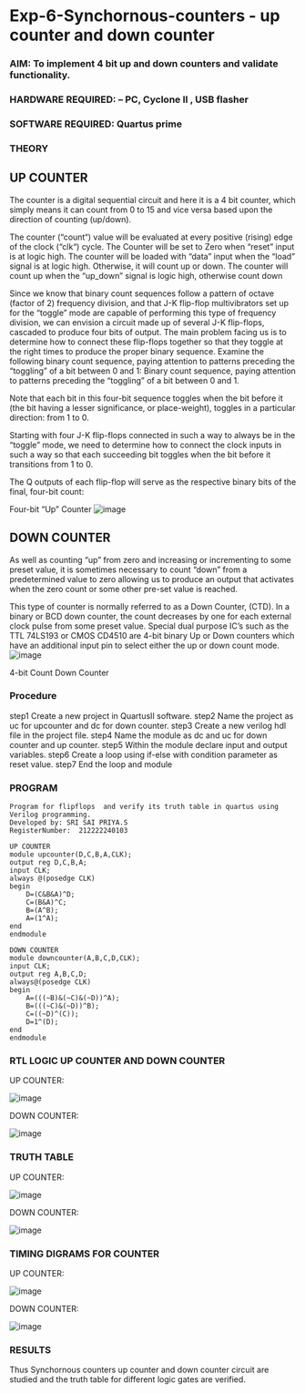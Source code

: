 # Exp-6-Synchornous-counters - up counter and down counter 
### AIM: To implement 4 bit up and down counters and validate  functionality.
### HARDWARE REQUIRED:  – PC, Cyclone II , USB flasher
### SOFTWARE REQUIRED:   Quartus prime
### THEORY 

## UP COUNTER 
The counter is a digital sequential circuit and here it is a 4 bit counter, which simply means it can count from 0 to 15 and vice versa based upon the direction of counting (up/down). 

The counter (“count“) value will be evaluated at every positive (rising) edge of the clock (“clk“) cycle.
The Counter will be set to Zero when “reset” input is at logic high.
The counter will be loaded with “data” input when the “load” signal is at logic high. Otherwise, it will count up or down.
The counter will count up when the “up_down” signal is logic high, otherwise count down

Since we know that binary count sequences follow a pattern of octave (factor of 2) frequency division, and that J-K flip-flop multivibrators set up for the “toggle” mode are capable of performing this type of frequency division, we can envision a circuit made up of several J-K flip-flops, cascaded to produce four bits of output.
The main problem facing us is to determine how to connect these flip-flops together so that they toggle at the right times to produce the proper binary sequence.
Examine the following binary count sequence, paying attention to patterns preceding the “toggling” of a bit between 0 and 1:
Binary count sequence, paying attention to patterns preceding the “toggling” of a bit between 0 and 1.

Note that each bit in this four-bit sequence toggles when the bit before it (the bit having a lesser significance, or place-weight), toggles in a particular direction: from 1 to 0.

Starting with four J-K flip-flops connected in such a way to always be in the “toggle” mode, we need to determine how to connect the clock inputs in such a way so that each succeeding bit toggles when the bit before it transitions from 1 to 0.

The Q outputs of each flip-flop will serve as the respective binary bits of the final, four-bit count:

Four-bit “Up” Counter
![image](https://user-images.githubusercontent.com/36288975/169644758-b2f4339d-9532-40c5-af40-8f4f8c942e2c.png)

## DOWN COUNTER 

As well as counting “up” from zero and increasing or incrementing to some preset value, it is sometimes necessary to count “down” from a predetermined value to zero allowing us to produce an output that activates when the zero count or some other pre-set value is reached.

This type of counter is normally referred to as a Down Counter, (CTD). In a binary or BCD down counter, the count decreases by one for each external clock pulse from some preset value. Special dual purpose IC’s such as the TTL 74LS193 or CMOS CD4510 are 4-bit binary Up or Down counters which have an additional input pin to select either the up or down count mode.
![image](https://user-images.githubusercontent.com/36288975/169644844-1a14e123-7228-4ed8-81a9-eb937dff4ac8.png)

4-bit Count Down Counter
### Procedure

step1
Create a new project in QuartusII software.
step2
Name the project as uc for upcounter and dc for down counter.
step3
Create a new verilog hdl file in the project file.
step4
Name the module as dc and uc for down counter and up counter.
step5
Within the module declare input and output variables.
step6
Create a loop using if-else with condition parameter as reset value.
step7
End the loop and module

### PROGRAM 
```
Program for flipflops  and verify its truth table in quartus using Verilog programming.
Developed by: SRI SAI PRIYA.S
RegisterNumber:  212222240103
```
```
UP COUNTER
module upcounter(D,C,B,A,CLK);
output reg D,C,B,A;
input CLK;
always @(posedge CLK)
begin
	D=(C&B&A)^D;
	C=(B&A)^C;
	B=(A^B);
	A=(1^A);
end
endmodule
```
```
DOWN COUNTER
module downcounter(A,B,C,D,CLK);
input CLK;
output reg A,B,C,D;
always@(posedge CLK)
begin
	A=(((~B)&(~C)&(~D))^A);
	B=(((~C)&(~D))^B);
	C=((~D)^(C));
	D=1^(D);
end
endmodule
```
### RTL LOGIC UP COUNTER AND DOWN COUNTER  

UP COUNTER:

![image](https://github.com/SriSaiPriyaSenthilvel/Exp-7-Synchornous-counters-/assets/119475702/9028cdee-8ff1-4b46-9541-3a764a6f6db3)

DOWN COUNTER:

![image](https://github.com/SriSaiPriyaSenthilvel/Exp-7-Synchornous-counters-/assets/119475702/561afa9e-b6e7-42ab-b0a8-4c9437b6906f)

### TRUTH TABLE 

UP COUNTER:

![image](https://github.com/SriSaiPriyaSenthilvel/Exp-7-Synchornous-counters-/assets/119475702/9a7091ec-e06c-4158-a19d-7c571cad938d)

DOWN COUNTER:

![image](https://github.com/SriSaiPriyaSenthilvel/Exp-7-Synchornous-counters-/assets/119475702/cd22e557-b8ee-498a-93ed-71671859844b)

### TIMING DIGRAMS FOR COUNTER  

UP COUNTER:

![image](https://github.com/SriSaiPriyaSenthilvel/Exp-7-Synchornous-counters-/assets/119475702/e77b8503-56f2-4e4d-9d24-e3c46c44df8a)

DOWN COUNTER:

![image](https://github.com/SriSaiPriyaSenthilvel/Exp-7-Synchornous-counters-/assets/119475702/cd9f10ef-7b0e-4763-9d0e-375000eac85b)

### RESULTS 

Thus Synchornous counters up counter and down counter circuit are studied and the truth table for different logic gates are verified.
